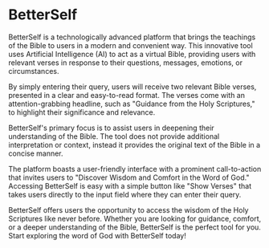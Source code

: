 # BetterSelf

BetterSelf is a technologically advanced platform that brings the teachings of the Bible to users in a modern and convenient way. This innovative tool uses Artificial Intelligence (AI) to act as a virtual Bible, providing users with relevant verses in response to their questions, messages, emotions, or circumstances.

By simply entering their query, users will receive two relevant Bible verses, presented in a clear and easy-to-read format. The verses come with an attention-grabbing headline, such as "Guidance from the Holy Scriptures," to highlight their significance and relevance.

BetterSelf's primary focus is to assist users in deepening their understanding of the Bible. The tool does not provide additional interpretation or context, instead it provides the original text of the Bible in a concise manner.

The platform boasts a user-friendly interface with a prominent call-to-action that invites users to "Discover Wisdom and Comfort in the Word of God." Accessing BetterSelf is easy with a simple button like "Show Verses" that takes users directly to the input field where they can enter their query.

BetterSelf offers users the opportunity to access the wisdom of the Holy Scriptures like never before. Whether you are looking for guidance, comfort, or a deeper understanding of the Bible, BetterSelf is the perfect tool for you. Start exploring the word of God with BetterSelf today!